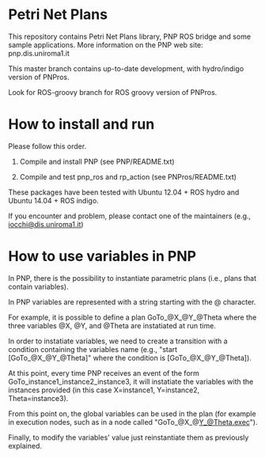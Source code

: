 
Petri Net Plans
===============

This repository contains Petri Net Plans library, PNP ROS bridge and some sample applications.
More information on the PNP web site: pnp.dis.uniroma1.it


This master branch contains up-to-date development, with hydro/indigo version of PNPros.

Look for ROS-groovy branch for ROS groovy version of PNPros.


How to install and run
======================

Please follow this order.

1. Compile and install PNP (see PNP/README.txt)

2. Compile and test pnp_ros and rp_action (see PNPros/README.txt)

These packages have been tested with Ubuntu 12.04 + ROS hydro and 
Ubuntu 14.04 + ROS indigo.

If you encounter and problem, please contact one of the maintainers
(e.g., iocchi@dis.uniroma1.it)

How to use variables in PNP
======================

In PNP, there is the possibility to instantiate parametric plans (i.e., plans that contain variables).

In PNP variables are represented with a string starting with the @ character.

For example, it is possible to define a plan GoTo_@X_@Y_@Theta where the three variables @X, @Y, and @Theta are instatiated at run time. 

In order to instatiate variables, we need to create a transition with a condition containing the variables name (e.g., "start [GoTo_@X_@Y_@Theta]" where the condition is [GoTo_@X_@Y_@Theta]). 

At this point, every time PNP receives an event of the form GoTo_instance1_instance2_instance3, it will instatiate the variables with the instances provided (in this case X=instance1, Y=instance2, Theta=instance3). 

From this point on, the global variables can be used in the plan (for example in execution nodes, such as in a node called "GoTo_@X_@Y_@Theta.exec").

Finally, to modify the variables' value just reinstantiate them as previously explained.
